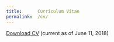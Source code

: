 ```yaml
---
title:      Curriculum Vitae
permalink:  /cv/
---
```


<a href="{{ 'assets/content/misc/AlinaAvanesyanCV.pdf' | relative_url }}">Download CV</a> (current as of June 11, 2018)
